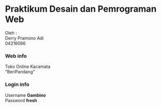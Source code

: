 # Praktikum Desain dan Pemrograman Web
Oleh : </br>
Derry Pramono Adi </br>
04216086 </br>

### Web info </br>
Toko Online Kacamata </br>
"BeriPandang" </br>

### Login info </br>
Username **Gambino** </br>
Password **fresh** </br>
